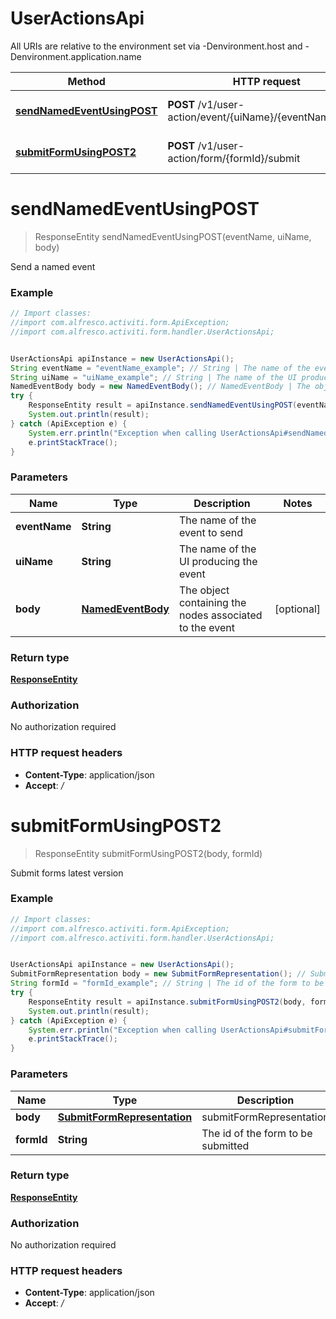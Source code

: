 # UserActionsApi

All URIs are relative to the environment set via -Denvironment.host and -Denvironment.application.name

Method | HTTP request | Description
------------- | ------------- | -------------
[**sendNamedEventUsingPOST**](UserActionsApi.md#sendNamedEventUsingPOST) | **POST** /v1/user-action/event/{uiName}/{eventName}/send | Send a named event
[**submitFormUsingPOST2**](UserActionsApi.md#submitFormUsingPOST2) | **POST** /v1/user-action/form/{formId}/submit | Submit forms latest version

<a name="sendNamedEventUsingPOST"></a>
# **sendNamedEventUsingPOST**
> ResponseEntity sendNamedEventUsingPOST(eventName, uiName, body)

Send a named event

### Example
```java
// Import classes:
//import com.alfresco.activiti.form.ApiException;
//import com.alfresco.activiti.form.handler.UserActionsApi;


UserActionsApi apiInstance = new UserActionsApi();
String eventName = "eventName_example"; // String | The name of the event to send
String uiName = "uiName_example"; // String | The name of the UI producing the event
NamedEventBody body = new NamedEventBody(); // NamedEventBody | The object containing the nodes associated to the event
try {
    ResponseEntity result = apiInstance.sendNamedEventUsingPOST(eventName, uiName, body);
    System.out.println(result);
} catch (ApiException e) {
    System.err.println("Exception when calling UserActionsApi#sendNamedEventUsingPOST");
    e.printStackTrace();
}
```

### Parameters

Name | Type | Description  | Notes
------------- | ------------- | ------------- | -------------
 **eventName** | **String**| The name of the event to send |
 **uiName** | **String**| The name of the UI producing the event |
 **body** | [**NamedEventBody**](NamedEventBody.md)| The object containing the nodes associated to the event | [optional]

### Return type

[**ResponseEntity**](ResponseEntity.md)

### Authorization

No authorization required

### HTTP request headers

 - **Content-Type**: application/json
 - **Accept**: */*

<a name="submitFormUsingPOST2"></a>
# **submitFormUsingPOST2**
> ResponseEntity submitFormUsingPOST2(body, formId)

Submit forms latest version

### Example
```java
// Import classes:
//import com.alfresco.activiti.form.ApiException;
//import com.alfresco.activiti.form.handler.UserActionsApi;


UserActionsApi apiInstance = new UserActionsApi();
SubmitFormRepresentation body = new SubmitFormRepresentation(); // SubmitFormRepresentation | submitFormRepresentation
String formId = "formId_example"; // String | The id of the form to be submitted
try {
    ResponseEntity result = apiInstance.submitFormUsingPOST2(body, formId);
    System.out.println(result);
} catch (ApiException e) {
    System.err.println("Exception when calling UserActionsApi#submitFormUsingPOST2");
    e.printStackTrace();
}
```

### Parameters

Name | Type | Description  | Notes
------------- | ------------- | ------------- | -------------
 **body** | [**SubmitFormRepresentation**](SubmitFormRepresentation.md)| submitFormRepresentation |
 **formId** | **String**| The id of the form to be submitted |

### Return type

[**ResponseEntity**](ResponseEntity.md)

### Authorization

No authorization required

### HTTP request headers

 - **Content-Type**: application/json
 - **Accept**: */*

